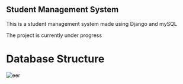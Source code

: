 ## Student Management System

This is a student management system made using Django and mySQL

The project is currently under progress

# Database Structure
![eer](https://user-images.githubusercontent.com/56317982/125577361-993e1d30-565c-45b2-85c8-f6556a2a845d.png)
